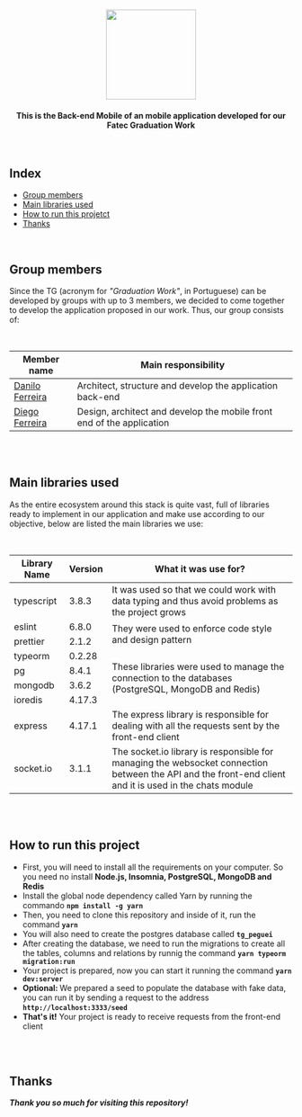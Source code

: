 <h1 align="center">
    <img src="https://imgur.com/aPy2J3e.png" width="160">
  </h1>
  <h4 align="center">
    This is the Back-end Mobile of an mobile application developed for our Fatec Graduation Work
  </h4>
  <br>
  <h2>Index</h2>
  <ul>
    <li><a href="#group-members">Group members</a></li>
    <li><a href="#main-libraries-used">Main libraries used</a></li>
    <li><a href="#how-to-run">How to run this projetct</a></li>
    <li><a href="#thanks">Thanks</a></li>
  </ul>
  <br>
  <h2 id="group-members">Group members</h2>
  <p>
    Since the TG (acronym for <i>"Graduation Work"</i>, in Portuguese) can be developed by groups with up to 3 members, we decided to come together to develop the application proposed in our work. Thus, our group consists of:
  </p>
  <br>
  <table class="table">
    <thead>
      <th>Member name</th>
      <th>Main responsibility</th>
    </thead>
    <tbody>
      <tr>
        <td><a href="https://github.com/danilo-dsf">Danilo Ferreira</a></td>
        <td>Architect, structure and develop the application back-end</td>
      </tr>
      <tr>
        <td><a href="https://github.com/diegods-ferreira">Diego Ferreira</a></td>
        <td>Design, architect and develop the mobile front end of the application</td>
      </tr>
    </tbody>
  </table>
  <br>
  <br>
  <h2 id="main-libraries-used">Main libraries used</h2>
  <p>
    As the entire ecosystem around this stack is quite vast, full of libraries ready to implement in our application and make use according to our objective, below are listed the main libraries we use:
  </p>
  <br>
  <table class="table">
    <thead>
      <th>Library Name</th>
      <th>Version</th>
      <th>What it was use for?</th>
    </thead>
    <tbody>
      <tr>
        <td>typescript</td>
        <td>3.8.3</td>
        <td>It was used so that we could work with data typing and thus avoid problems as the project grows</td>
      </tr>
      <tr>
        <td>eslint</td>
        <td>6.8.0</td>
        <td rowspan="2">They were used to enforce code style and design pattern</td>
      </tr>
      <tr>
        <td>prettier</td>
        <td>2.1.2</td>
      </tr>
      <tr>
        <td>typeorm</td>
        <td>0.2.28</td>
        <td rowspan="4">These libraries were used to manage the connection to the databases (PostgreSQL, MongoDB and Redis)</td>
      </tr>
      <tr>
        <td>pg</td>
        <td>8.4.1</td>
      </tr>
      <tr>
        <td>mongodb</td>
        <td>3.6.2</td>
      </tr>
      <tr>
        <td>ioredis</td>
        <td>4.17.3</td>
      </tr>
      <tr>
        <td>express</td>
        <td>4.17.1</td>
        <td>The express library is responsible for dealing with all the requests sent by the front-end client</td>
      </tr>
      <tr>
        <td>socket.io</td>
        <td>3.1.1</td>
        <td>The socket.io library is responsible for managing the websocket connection between the API and the front-end client and it is used in the chats module</td>
      </tr>
    </tbody>
  </table>
  <br>
  <br>
  <h2 id="how-to-run">How to run this project</h2>
  <ul>
    <li>First, you will need to install all the requirements on your computer. So you need no install <strong>Node.js, Insomnia, PostgreSQL, MongoDB and Redis</strong></li>
    <li>Install the global node dependency called Yarn by running the commando <strong><code>npm install -g yarn</code></strong></li>
    <li>Then, you need to clone this repository and inside of it, run the command <strong><code>yarn</code></strong></li>
    <li>You will also need to create the postgres database called <strong><code>tg_peguei</code></strong></li>
    <li>After creating the database, we need to run the migrations to create all the tables, columns and relations by runnig the command <strong><code>yarn typeorm migration:run</code></strong></li>
    <li>Your project is prepared, now you can start it running the command <strong><code>yarn dev:server</code></strong></li>
    <li><strong>Optional: </strong>We prepared a seed to populate the database with fake data, you can run it by sending a request to the address <strong><code>http://localhost:3333/seed</code></strong></li>
    <li><strong>That's it!</strong> Your project is ready to receive requests from the front-end client</li>
  </ul>
  <br>
  <br>
  <h2 id="thanks">Thanks</h2>
  <p>
    <b>
      <i>
        Thank you so much for visiting this repository!
      </i>
    </b>
  </p>

